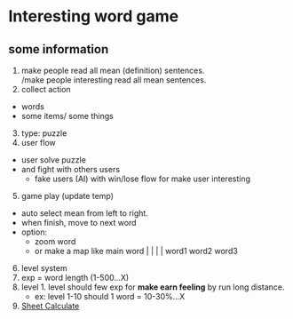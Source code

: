 # Interesting word game
## some information
1. make people read all mean (definition) sentences.<br>
  /make people interesting read all mean sentences.
2. collect action
  - words
  - some items/ some things
3. type: puzzle
4. user flow
  - user solve puzzle
  - and fight with others users
      - fake users (AI) with win/lose flow for make user interesting
5. game play (update temp)
  - auto select mean from left to right.
  - when finish, move to next word
  - option:
    - zoom word
    - or make a map like
      main word
          |
    |     |     |
  word1 word2 word3


6. level system
  1. exp = word length (1-500...X)
  2. level
    1. level should few exp for **make earn feeling** by run long distance.
      - ex: level 1-10 should 1 word = 10-30%...X
  3. [Sheet Calculate](https://docs.google.com/spreadsheets/d/1SyvnZhWRSl8t_61NNYMaSLoYHVY_3jGltsi_uI3IyXo/edit?usp=sharing)